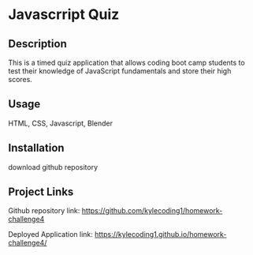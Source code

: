 # Javascrript Quiz

## Description

This is a timed quiz application that allows coding boot camp students to test their knowledge of JavaScript fundamentals and store their high scores.

## Usage
HTML, CSS, Javascript, Blender

## Installation
download github repository

## Project Links
Github repository link: 
https://github.com/kylecoding1/homework-challenge4

Deployed Application link:
https://kylecoding1.github.io/homework-challenge4/
